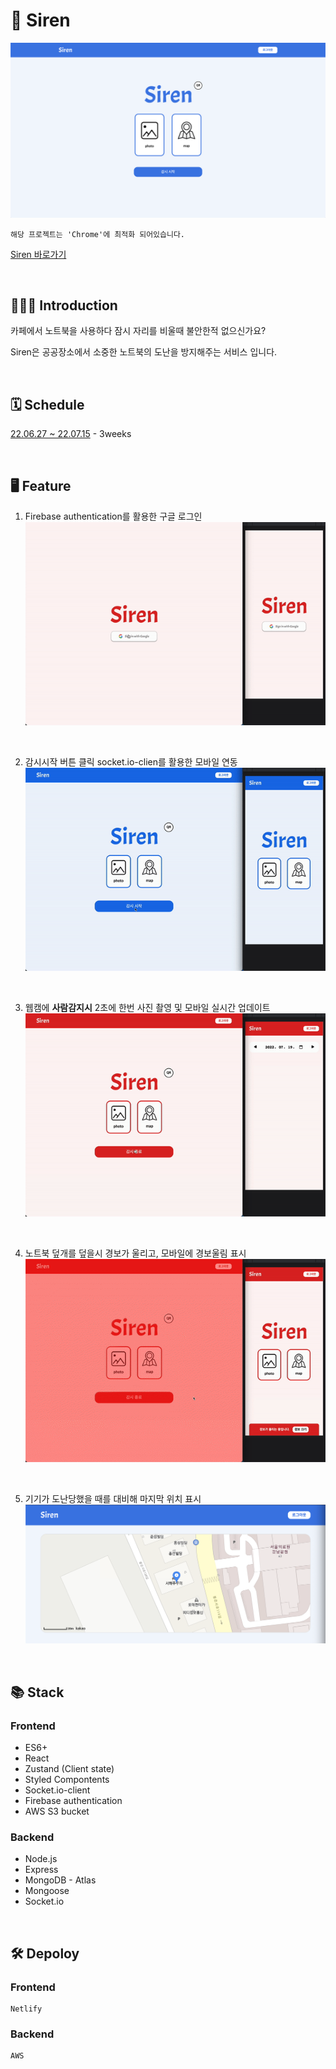 # 🚨 **Siren**

![](/README.assets/main.png)

```
해당 프로젝트는 'Chrome'에 최적화 되어있습니다.
```

[Siren 바로가기](https://stirring-crepe-b73769.netlify.app, "siren link")

<br>

## 🙇🏻‍♂️ **Introduction**

카페에서 노트북을 사용하다 잠시 자리를 비울때 불안한적 없으신가요?

Siren은 공공장소에서 소중한 노트북의 도난을 방지해주는 서비스 입니다.

<br>

## 🗓 **Schedule**

[22.06.27 ~ 22.07.15](https://billowy-liver-2a4.notion.site/3f418867739f454badc7d81e2d803a6d?v=a8293e0f8eea4d49ad2be88362f05c03, "notion kanban") - 3weeks

<br>

## 🖥 **Feature**

1. Firebase authentication를 활용한 구글 로그인  
   ![](/README.assets/login.gif)

  <br>

2. 감시시작 버튼 클릭 socket.io-clien를 활용한 모바일 연동  
   ![](/README.assets/mobile_monitoring.gif)

  <br>

3. 웹캠에 **사람감지시** 2초에 한번 사진 촬영 및 모바일 실시간 업데이트  
   ![](/README.assets/photo.gif)

  <br>

4. 노트북 덮개를 덮을시 경보가 울리고, 모바일에 경보울림 표시  
   ![](/README.assets/alert.gif)

  <br>

5. 기기가 도난당했을 때를 대비해 마지막 위치 표시  
   ![](/README.assets/map.png)

<br>

## 📚 **Stack**

### **Frontend**

- ES6+
- React
- Zustand (Client state)
- Styled Compontents
- Socket.io-client
- Firebase authentication
- AWS S3 bucket

### **Backend**

- Node.js
- Express
- MongoDB - Atlas
- Mongoose
- Socket.io

<br>

## 🛠 **Depoloy**

### **Frontend**

```
Netlify
```

### **Backend**

```
AWS
```
